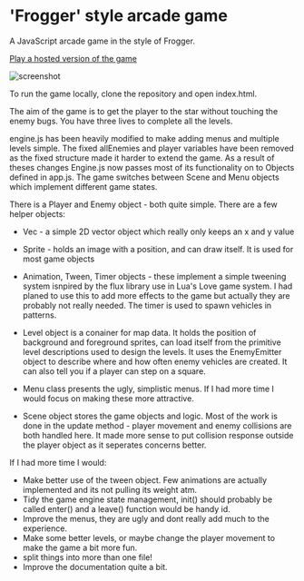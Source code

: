 'Frogger' style arcade game
===========================

A JavaScript arcade game in the style of Frogger.

[Play a hosted version of the game](https://hexaglot.github.io/road-crossing/index.html)

![screenshot](screenshot.png "Screenshot")

To run the game locally, clone the repository and open index.html.

The aim of the game is to get the player to the star without touching the enemy
bugs. You have three lives to complete all the levels.

engine.js has been heavily modified to make adding menus and multiple levels
simple. The fixed allEnemies and player variables have been removed as the fixed
structure made it harder to extend the game. As a result of theses changes
Engine.js now passes most of its functionality on to Objects defined in app.js.
The game switches between Scene and Menu objects which implement different game
states.

There is a Player and Enemy object - both quite simple. There are a few helper
objects:

- Vec - a simple 2D vector object which really only keeps an x and y
value

- Sprite - holds an image with a position, and can draw itself. It is
used for most game objects 

- Animation, Tween, Timer objects - these implement
a simple tweening system isnpired by the flux library use in Lua's Love game
system. I had planed to use this to add more effects to the game but actually
they are probably not really needed. The timer is used to spawn vehicles in
patterns.

- Level object is a conainer for map data. It holds the position of background
and foreground sprites, can load itself from the primitive level descriptions
used to design the levels. It uses the EnemyEmitter object to describe where and
how often enemy vehicles are created. It can also tell you if a player can step
on a square.

- Menu class presents the ugly, simplistic menus. If I had more time I would
focus on making these more attractive.

- Scene object stores the game objects and logic. Most of the work is done in
the update method - player movement and enemy collisions are both handled here.
It made more sense to put collision response outside the player object as it
seperates concerns better.

If I had more time I would:

- Make better use of the tween object. Few animations are actually implemented
and its not pulling its weight atm. 
- Tidy the game engine state management, init() should probably be called enter() and a leave() function would be handy
id. 
- Improve the menus, they are ugly and dont really add much to the
experience. 
- Make some better levels, or maybe change the player movement to
make the game a bit more fun. 
- split things into more than one file!
- Improve the documentation quite a bit.


